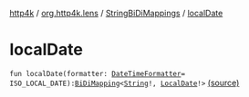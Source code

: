 [http4k](../../index.md) / [org.http4k.lens](../index.md) / [StringBiDiMappings](index.md) / [localDate](./local-date.md)

# localDate

`fun localDate(formatter: `[`DateTimeFormatter`](https://docs.oracle.com/javase/9/docs/api/java/time/format/DateTimeFormatter.html)` = ISO_LOCAL_DATE): `[`BiDiMapping`](../-bi-di-mapping/index.md)`<`[`String`](https://kotlinlang.org/api/latest/jvm/stdlib/kotlin/-string/index.html)`!, `[`LocalDate`](https://docs.oracle.com/javase/9/docs/api/java/time/LocalDate.html)`!>` [(source)](https://github.com/http4k/http4k/blob/master/http4k-core/src/main/kotlin/org/http4k/lens/BiDiMapping.kt#L69)